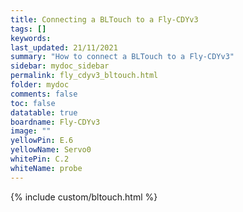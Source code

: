 ```yaml
---
title: Connecting a BLTouch to a Fly-CDYv3
tags: []
keywords: 
last_updated: 21/11/2021
summary: "How to connect a BLTouch to a Fly-CDYv3"
sidebar: mydoc_sidebar
permalink: fly_cdyv3_bltouch.html
folder: mydoc
comments: false
toc: false
datatable: true
boardname: Fly-CDYv3
image: ""
yellowPin: E.6
yellowName: Servo0
whitePin: C.2
whiteName: probe
---
```


{% include custom/bltouch.html %}